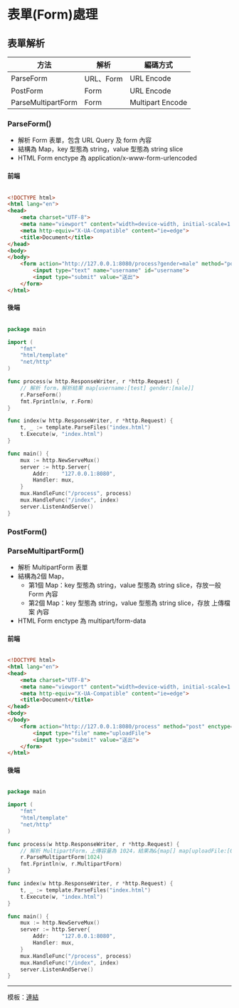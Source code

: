 # 表單(Form)處理

## 表單解析

| 方法 | 解析 | 編碼方式 |
| ----- | ----- | ----- |
| ParseForm | URL、Form | URL Encode |
| PostForm | Form | URL Encode |
| ParseMultipartForm | Form | Multipart Encode |

### ParseForm()

* 解析 Form 表單，包含 URL Query 及 form 內容
* 結構為 Map，key 型態為 string，value 型態為 string slice
* HTML Form enctype 為 application/x-www-form-urlencoded

#### 前端

```html

<!DOCTYPE html>
<html lang="en">
<head>
    <meta charset="UTF-8">
    <meta name="viewport" content="width=device-width, initial-scale=1.0">
    <meta http-equiv="X-UA-Compatible" content="ie=edge">
    <title>Document</title>
</head>
<body>
</body>
    <form action="http://127.0.0.1:8080/process?gender=male" method="post" enctype = "application/x-www-form-urlencoded">
        <input type="text" name="username" id="username">
        <input type="submit" value="送出">
    </form>
</html>

```

#### 後端

```go

package main

import (
	"fmt"
	"html/template"
	"net/http"
)

func process(w http.ResponseWriter, r *http.Request) {
	// 解析 form，解析結果 map[username:[test] gender:[male]]
    r.ParseForm()
	fmt.Fprintln(w, r.Form)
}

func index(w http.ResponseWriter, r *http.Request) {
	t, _ := template.ParseFiles("index.html")
	t.Execute(w, "index.html")
}

func main() {
	mux := http.NewServeMux()
	server := http.Server{
		Addr:    "127.0.0.1:8080",
		Handler: mux,
	}
	mux.HandleFunc("/process", process)
	mux.HandleFunc("/index", index)
	server.ListenAndServe()
}

```

### PostForm()

### ParseMultipartForm()

* 解析 MultipartForm 表單
* 結構為2個 Map，
    * 第1個 Map：key 型態為 string，value 型態為 string slice，存放一般 Form 內容
    * 第2個 Map：key 型態為 string，value 型態為 string slice，存放 上傳檔案 內容
* HTML Form enctype 為 multipart/form-data

#### 前端

```HTML

<!DOCTYPE html>
<html lang="en">
<head>
    <meta charset="UTF-8">
    <meta name="viewport" content="width=device-width, initial-scale=1.0">
    <meta http-equiv="X-UA-Compatible" content="ie=edge">
    <title>Document</title>
</head>
<body>
</body>
    <form action="http://127.0.0.1:8080/process" method="post" enctype="multipart/form-data">
        <input type="file" name="uploadFile">
        <input type="submit" value="送出">
    </form>
</html>

```

#### 後端

```go

package main

import (
	"fmt"
	"html/template"
	"net/http"
)

func process(w http.ResponseWriter, r *http.Request) {
	// 解析 MultipartForm，上傳容量為 1024，結果為&{map[] map[uploadFile:[0xc04212e000]]}
	r.ParseMultipartForm(1024)
	fmt.Fprintln(w, r.MultipartForm)
}

func index(w http.ResponseWriter, r *http.Request) {
	t, _ := template.ParseFiles("index.html")
	t.Execute(w, "index.html")
}

func main() {
	mux := http.NewServeMux()
	server := http.Server{
		Addr:    "127.0.0.1:8080",
		Handler: mux,
	}
	mux.HandleFunc("/process", process)
	mux.HandleFunc("/index", index)
	server.ListenAndServe()
}

```

-----

模板：[連結](Template.md)
